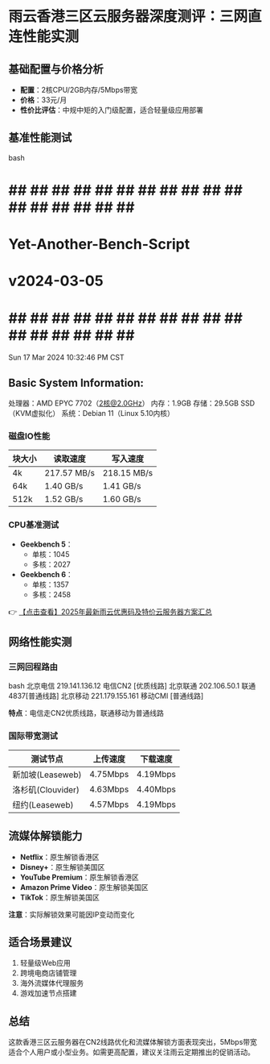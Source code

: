 # 雨云香港三区云服务器深度测评：三网直连性能实测

## 基础配置与价格分析
- **配置**：2核CPU/2GB内存/5Mbps带宽
- **价格**：33元/月
- **性价比评估**：中规中矩的入门级配置，适合轻量级应用部署

## 基准性能测试
bash
# ## ## ## ## ## ## ## ## ## ## ## ## ## ## ## ## ## #
#              Yet-Another-Bench-Script              #
#                     v2024-03-05                    #
# ## ## ## ## ## ## ## ## ## ## ## ## ## ## ## ## ## #

Sun 17 Mar 2024 10:32:46 PM CST

Basic System Information:
---------------------------------
处理器：AMD EPYC 7702（2核@2.0GHz）
内存：1.9GB
存储：29.5GB SSD（KVM虚拟化）
系统：Debian 11（Linux 5.10内核）

### 磁盘IO性能
| 块大小 | 读取速度       | 写入速度       |
|--------|----------------|----------------|
| 4k     | 217.57 MB/s    | 218.15 MB/s    |
| 64k    | 1.40 GB/s      | 1.41 GB/s      |
| 512k   | 1.52 GB/s      | 1.60 GB/s      |

### CPU基准测试
- **Geekbench 5**：
  - 单核：1045
  - 多核：2027
- **Geekbench 6**：
  - 单核：1357
  - 多核：2458

👉 [【点击查看】2025年最新雨云优惠码及特价云服务器方案汇总](https://bit.ly/RainYun)

## 网络性能实测
### 三网回程路由
bash
北京电信 219.141.136.12  电信CN2 [优质线路]
北京联通 202.106.50.1    联通4837[普通线路]
北京移动 221.179.155.161 移动CMI [普通线路]

**特点**：电信走CN2优质线路，联通移动为普通线路

### 国际带宽测试
| 测试节点           | 上传速度     | 下载速度     |
|--------------------|--------------|--------------|
| 新加坡(Leaseweb)   | 4.75Mbps     | 4.19Mbps     |
| 洛杉矶(Clouvider)  | 4.63Mbps     | 4.40Mbps     |
| 纽约(Leaseweb)     | 4.57Mbps     | 4.19Mbps     |

## 流媒体解锁能力
- **Netflix**：原生解锁香港区
- **Disney+**：原生解锁美国区
- **YouTube Premium**：原生解锁香港区
- **Amazon Prime Video**：原生解锁美国区
- **TikTok**：原生解锁美国区

**注意**：实际解锁效果可能因IP变动而变化

## 适合场景建议
1. 轻量级Web应用
2. 跨境电商店铺管理
3. 海外流媒体代理服务
4. 游戏加速节点搭建

## 总结
这款香港三区云服务器在CN2线路优化和流媒体解锁方面表现突出，5Mbps带宽适合个人用户或小型业务。如需更高配置，建议关注雨云定期推出的促销活动。